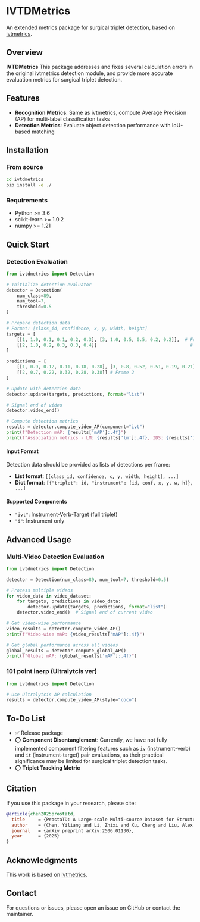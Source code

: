 # IVTDMetrics

An extended metrics package for surgical triplet detection, based on [ivtmetrics](https://github.com/CAMMA-public/ivtmetrics).

## Overview

**IVTDMetrics** This package addresses and fixes several calculation errors in the original ivtmetrics detection module, and provide more accurate evaluation metrics for surgical triplet detection.

## Features

- **Recognition Metrics**: Same as ivtmetrics, compute Average Precision (AP) for multi-label classification tasks
- **Detection Metrics**: Evaluate object detection performance with IoU-based matching

## Installation

### From source

```bash
cd ivtdmetrics
pip install -e ./
```

### Requirements

- Python >= 3.6
- scikit-learn >= 1.0.2
- numpy >= 1.21

## Quick Start

### Detection Evaluation

```python
from ivtdmetrics import Detection

# Initialize detection evaluator
detector = Detection(
    num_class=89,
    num_tool=7,
    threshold=0.5
)

# Prepare detection data
# Format: [class_id, confidence, x, y, width, height]
targets = [
    [[1, 1.0, 0.1, 0.1, 0.2, 0.3], [3, 1.0, 0.5, 0.5, 0.2, 0.2]],  # Frame 1
    [[2, 1.0, 0.2, 0.3, 0.3, 0.4]]                                   # Frame 2
]

predictions = [
    [[1, 0.9, 0.12, 0.11, 0.18, 0.28], [3, 0.8, 0.52, 0.51, 0.19, 0.21]],  # Frame 1
    [[2, 0.7, 0.22, 0.32, 0.28, 0.38]] # Frame 2
]

# Update with detection data
detector.update(targets, predictions, format="list")

# Signal end of video
detector.video_end()

# Compute detection metrics
results = detector.compute_video_AP(component="ivt")
print(f"Detection mAP: {results['mAP']:.4f}")
print(f"Association metrics - LM: {results['lm']:.4f}, IDS: {results['ids']:.4f}")
```

#### Input Format

Detection data should be provided as lists of detections per frame:
- **List format**: `[[class_id, confidence, x, y, width, height], ...]`
- **Dict format**: `[{"triplet": id, "instrument": [id, conf, x, y, w, h]}, ...]`


#### Supported Components

- `"ivt"`: Instrument-Verb-Target (full triplet)
- `"i"`: Instrument only

## Advanced Usage

### Multi-Video Detection Evaluation

```python
from ivtdmetrics import Detection

detector = Detection(num_class=89, num_tool=7, threshold=0.5)

# Process multiple videos
for video_data in video_dataset:
    for targets, predictions in video_data:
        detector.update(targets, predictions, format="list")
    detector.video_end()  # Signal end of current video

# Get video-wise performance
video_results = detector.compute_video_AP()
print(f"Video-wise mAP: {video_results['mAP']:.4f}")

# Get global performance across all videos
global_results = detector.compute_global_AP()
print(f"Global mAP: {global_results['mAP']:.4f}")
```

### 101 point inerp (Ultralytcis ver) ###

```python
from ivtdmetrics import Detection

# Use Ultralytcis AP calculation
results = detector.compute_video_AP(style="coco")
```

## To-Do List
- ✅ Release package
- ⭕️ **Component Disentanglement**: Currently, we have not fully implemented component filtering features such as `iv` (instrument-verb) and `it` (instrument-target) pair evaluations, as their practical significance may be limited for surgical triplet detection tasks.
- ⭕️ **Triplet Tracking Metric** 

## Citation

If you use this package in your research, please cite:

```bibtex
@article{chen2025prostatd,
  title     = {ProstaTD: A Large-scale Multi-source Dataset for Structured Surgical Triplet Detection},
  author    = {Chen, Yiliang and Li, Zhixi and Xu, Cheng and Liu, Alex Qinyang and Xu, Xuemiao and Teoh, Jeremy Yuen-Chun and He, Shengfeng and Qin, Jing},
  journal   = {arXiv preprint arXiv:2506.01130},
  year      = {2025}
}
```

## Acknowledgments

This work is based on [ivtmetrics](https://github.com/CAMMA-public/ivtmetrics).

## Contact

For questions or issues, please open an issue on GitHub or contact the maintainer. 
